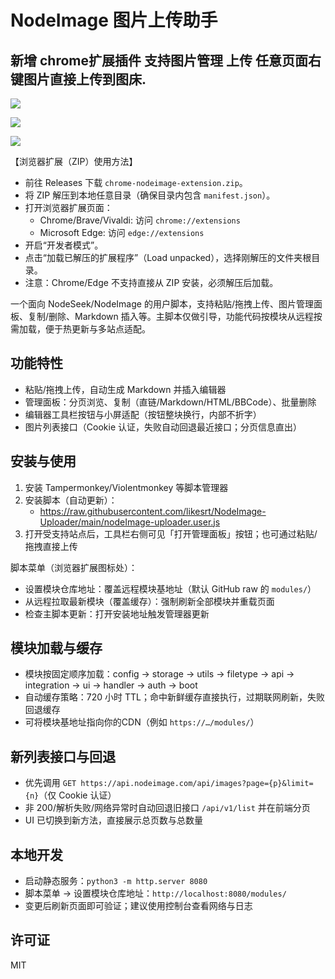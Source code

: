 # NodeImage 图片上传助手

## 新增 chrome扩展插件 支持图片管理 上传 任意页面右键图片直接上传到图床.


![](https://cdn.nodeimage.com/i/BCTrW5kFCZ4VnycBDi0CRt4n8CrfP01E.png)

![](https://cdn.nodeimage.com/i/jPAJJzaVSTTPlWhs6NmiVtV5IpNs9Hc4.png)

![](https://cdn.nodeimage.com/i/C0QgDhlnpzGkG3vk1Y3yu0S7NooopHGP.png)


【浏览器扩展（ZIP）使用方法】
- 前往 Releases 下载 `chrome-nodeimage-extension.zip`。
- 将 ZIP 解压到本地任意目录（确保目录内包含 `manifest.json`）。
- 打开浏览器扩展页面：
  - Chrome/Brave/Vivaldi: 访问 `chrome://extensions`
  - Microsoft Edge: 访问 `edge://extensions`
- 开启“开发者模式”。
- 点击“加载已解压的扩展程序”（Load unpacked），选择刚解压的文件夹根目录。
- 注意：Chrome/Edge 不支持直接从 ZIP 安装，必须解压后加载。

一个面向 NodeSeek/NodeImage 的用户脚本，支持粘贴/拖拽上传、图片管理面板、复制/删除、Markdown 插入等。主脚本仅做引导，功能代码按模块从远程按需加载，便于热更新与多站点适配。

## 功能特性
- 粘贴/拖拽上传，自动生成 Markdown 并插入编辑器
- 管理面板：分页浏览、复制（直链/Markdown/HTML/BBCode）、批量删除
- 编辑器工具栏按钮与小屏适配（按钮整块换行，内部不折字）
- 图片列表接口（Cookie 认证，失败自动回退最近接口；分页信息直出）

## 安装与使用
1) 安装 Tampermonkey/Violentmonkey 等脚本管理器
2) 安装脚本（自动更新）：
   - https://raw.githubusercontent.com/likesrt/NodeImage-Uploader/main/nodeImage-uploader.user.js
3) 打开受支持站点后，工具栏右侧可见「打开管理面板」按钮；也可通过粘贴/拖拽直接上传

脚本菜单（浏览器扩展图标处）：
- 设置模块仓库地址：覆盖远程模块基地址（默认 GitHub raw 的 `modules/`）
- 从远程拉取最新模块（覆盖缓存）：强制刷新全部模块并重载页面
- 检查主脚本更新：打开安装地址触发管理器更新

## 模块加载与缓存
- 模块按固定顺序加载：config → storage → utils → filetype → api → integration → ui → handler → auth → boot
- 自动缓存策略：720 小时 TTL；命中新鲜缓存直接执行，过期联网刷新，失败回退缓存
- 可将模块基地址指向你的CDN（例如 `https://…/modules/`）

## 新列表接口与回退
- 优先调用 `GET https://api.nodeimage.com/api/images?page={p}&limit={n}`（仅 Cookie 认证）
- 非 200/解析失败/网络异常时自动回退旧接口 `/api/v1/list` 并在前端分页
- UI 已切换到新方法，直接展示总页数与总数量

## 本地开发
- 启动静态服务：`python3 -m http.server 8080`
- 脚本菜单 → 设置模块仓库地址：`http://localhost:8080/modules/`
- 变更后刷新页面即可验证；建议使用控制台查看网络与日志

## 许可证
MIT
